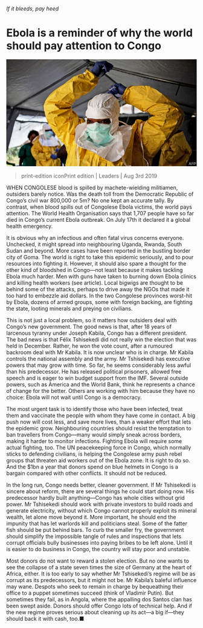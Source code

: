 ###### If it bleeds, pay heed

# Ebola is a reminder of why the world should pay attention to Congo 

![image](images/20190803_LDP001_0.jpg) 

> print-edition iconPrint edition | Leaders | Aug 3rd 2019 

WHEN CONGOLESE blood is spilled by machete-wielding militiamen, outsiders barely notice. Was the death toll from the Democratic Republic of Congo’s civil war 800,000 or 5m? No one kept an accurate tally. By contrast, when blood spills out of Congolese Ebola victims, the world pays attention. The World Health Organisation says that 1,707 people have so far died in Congo’s current Ebola outbreak. On July 17th it declared it a global health emergency. 

It is obvious why an infectious and often fatal virus concerns everyone. Unchecked, it might spread into neighbouring Uganda, Rwanda, South Sudan and beyond. More cases have been reported in the bustling border city of Goma. The world is right to take this epidemic seriously, and to pour resources into fighting it. However, it should also spare a thought for the other kind of bloodshed in Congo—not least because it makes tackling Ebola much harder. Men with guns have taken to burning down Ebola clinics and killing health workers (see article). Local bigwigs are thought to be behind some of the attacks, perhaps to drive away the NGOs that made it too hard to embezzle aid dollars. In the two Congolese provinces worst-hit by Ebola, dozens of armed groups, some with foreign backing, are fighting the state, looting minerals and preying on civilians. 

This is not just a local problem, so it matters how outsiders deal with Congo’s new government. The good news is that, after 18 years of larcenous tyranny under Joseph Kabila, Congo has a different president. The bad news is that Félix Tshisekedi did not really win the election that was held in December. Rather, he won the vote count, after a rumoured backroom deal with Mr Kabila. It is now unclear who is in charge. Mr Kabila controls the national assembly and the army. Mr Tshisekedi has executive powers that may grow with time. So far, he seems considerably less awful than his predecessor. He has released political prisoners, allowed free speech and is eager to win budget support from the IMF. Several outside powers, such as America and the World Bank, think he represents a chance of change for the better. Others are working with him because they have no choice: Ebola will not wait until Congo is a democracy. 

The most urgent task is to identify those who have been infected, treat them and vaccinate the people with whom they have come in contact. A big push now will cost less, and save more lives, than a weaker effort that lets the epidemic grow. Neighbouring countries should resist the temptation to ban travellers from Congo—many would simply sneak across borders, making it harder to monitor infections. Fighting Ebola will require some actual fighting, too. The UN peacekeeping force in Congo, which normally sticks to defending civilians, is helping the Congolese army push rebel groups that threaten aid workers out of the Ebola zone. It is right to do so. And the $1bn a year that donors spend on blue helmets in Congo is a bargain compared with other conflicts. It should not be reduced. 

In the long run, Congo needs better, cleaner government. If Mr Tshisekedi is sincere about reform, there are several things he could start doing now. His predecessor hardly built anything—Congo has whole cities without grid power. Mr Tshisekedi should work with private investors to build roads and generate electricity, without which Congo cannot properly exploit its mineral wealth, let alone move beyond it. More important, he should end the impunity that has let warlords kill and politicians steal. Some of the fatter fish should be put behind bars. To curb the smaller fry, the government should simplify the impossible tangle of rules and inspections that lets corrupt officials bully businesses into paying bribes to be left alone. Until it is easier to do business in Congo, the country will stay poor and unstable. 

Most donors do not want to reward a stolen election. But no one wants to see the collapse of a state seven times the size of Germany at the heart of Africa, either. It is too early to say whether Mr Tshisekedi’s regime will be as corrupt as its predecessors, but it might not be. Mr Kabila’s baleful influence may wane. Despots who seek to remain in charge by bequeathing their office to a puppet sometimes succeed (think of Vladimir Putin). But sometimes they fail, as in Angola, where the appalling dos Santos clan has been swept aside. Donors should offer Congo lots of technical help. And if the new regime proves serious about cleaning up its act—a big if—they should back it with cash, too.■ 

